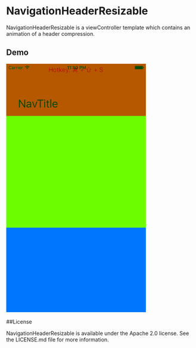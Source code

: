 # NavigationHeaderResizable

NavigationHeaderResizable is a viewController template which contains an animation of a header compression.

## Demo

![Demo GIF](Images/NavigationHeaderResizable.gif)

##License

NavigationHeaderResizable is available under the Apache 2.0 license. See the LICENSE.md file for more information.
